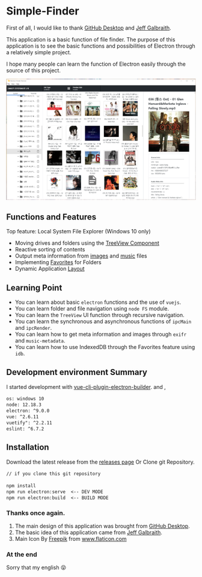 # Simple-Finder
First of all, I would like to thank [GitHub Desktop](https://desktop.github.com/) and [Jeff Galbraith](https://medium.com/quasar-framework/building-an-electron-file-explorer-with-quasar-and-vue-7bf94f1bbf6).

This application is a basic function of file finder. The purpose of this application is to see the basic functions and possibilities of Electron through a relatively simple project.

I hope many people can learn the function of Electron easily through the source of this project.

![ex_screenshot1](https://github.com/seniya/electron-finder-normal/blob/main/desc_picture/finder_sample-pic-01.png?raw=true)

## Functions and Features
Top feature: Local System File Explorer (Windows 10 only)

- Moving drives and folders using the [TreeView Component](https://vuetifyjs.com/en/components/treeview/)
- Reactive sorting of contents
- Output meta information from [images](https://github.com/MikeKovarik/exifr) and [music](https://github.com/borewit/music-metadata) files
- Implementing [Favorites](https://github.com/jakearchibald/idb) for Folders
- Dynamic Application [Layout]((https://desktop.github.com/))

## Learning Point
- You can learn about basic `electron` functions and the use of `vuejs`.
- You can learn folder and file navigation using `node FS` module.
- You can learn the `TreeView` UI function through recursive navigation.
- You can learn the synchronous and asynchronous functions of `ipcMain` and `ipcRender`.
- You can learn how to get meta information and images through `exifr` and `music-metadata`.
- You can learn how to use IndexedDB through the Favorites feature using `idb`.


## Development environment Summary
I started development with [vue-cli-plugin-electron-builder](https://github.com/nklayman/vue-cli-plugin-electron-builder). and ,
```
os: windows 10
node: 12.18.3
electron: ^9.0.0
vue: ^2.6.11
vuetify": ^2.2.11
eslint: ^6.7.2
```

## Installation
Download the latest release from the [releases page](https://github.com/seniya/electron-finder-normal) Or Clone git Repository.

```
// if you clone this git repository

npm install
npm run electron:serve  <-- DEV MODE
npm run electron:build  <-- BUILD MODE
```

### Thanks once again.
1. The main design of this application was brought from [GitHub Desktop](https://desktop.github.com/).
2. The basic idea of this application came from [Jeff Galbraith](https://medium.com/quasar-framework/building-an-electron-file-explorer-with-quasar-and-vue-7bf94f1bbf6).
3. Main Icon By <a href="https://www.flaticon.com/kr/authors/freepik" title="Freepik">Freepik</a> from <a href="https://www.flaticon.com/kr/" title="Flaticon"> www.flaticon.com</a>

### At the end
Sorry that my english 😝

<!-- 
![ex_screenshot1](https://github.com/seniya/electron-finder-normal/blob/main/desc_picture/finder_sample_01.gif?raw=true)
![ex_screenshot1](https://github.com/seniya/electron-finder-normal/blob/main/desc_picture/finder_sample_02.gif?raw=true)
![ex_screenshot1](https://github.com/seniya/electron-finder-normal/blob/main/desc_picture/finder_sample_03.gif?raw=true) 
-->




